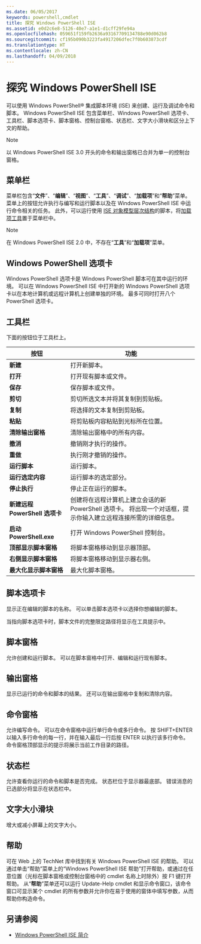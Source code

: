 ```yaml
---
ms.date: 06/05/2017
keywords: powershell,cmdlet
title: 探究 Windows PowerShell ISE
ms.assetid: e0d2c6e8-5126-40e7-a1e1-d1cff29fe94a
ms.openlocfilehash: 059651f159fb2636a93167709134788e90d062b8
ms.sourcegitcommit: cf195b090b3223fa4917206dfec7f0b603873cdf
ms.translationtype: HT
ms.contentlocale: zh-CN
ms.lasthandoff: 04/09/2018
---
```

# <a name="exploring-the-windows-powershell-ise"></a>探究 Windows PowerShell ISE

可以使用 Windows PowerShell® 集成脚本环境 (ISE) 来创建、运行及调试命令和脚本。 Windows PowerShell ISE 包含菜单栏、Windows PowerShell 选项卡、工具栏、脚本选项卡、脚本窗格、控制台窗格、状态栏、文字大小滑块和区分上下文的帮助。

> [!NOTE]
> 以 Windows PowerShell ISE 3.0 开头的命令和输出窗格已合并为单一的控制台窗格。

## <a name="menu-bar"></a>菜单栏

菜单栏包含“**文件**”、“**编辑**”、“**视图**”、“**工具**”、“**调试**”、“**加载项**”和“**帮助**”菜单。 菜单上的按钮允许执行与编写和运行脚本以及在 Windows PowerShell ISE 中运行命令相关的任务。 此外，可以运行使用 [ISE 对象模型层次结构](../../core-powershell/ise/The-ISE-Object-Model-Hierarchy.md)的脚本，将[加载项工具](../../core-powershell/ise/The-ISEAddOnTool-Object.md)置于菜单栏中。

> [!NOTE]
> 在 Windows PowerShell ISE 2.0 中，不存在“**工具**”和“**加载项**”菜单。

## <a name="windows-powershell-tabs"></a>Windows PowerShell 选项卡

Windows PowerShell 选项卡是 Windows PowerShell 脚本可在其中运行的环境。 可以在 Windows PowerShell ISE 中打开新的 Windows PowerShell 选项卡以在本地计算机或远程计算机上创建单独的环境。 最多可同时打开八个 PowerShell 选项卡。

## <a name="toolbar"></a>工具栏

下面的按钮位于工具栏上。

|按钮|功能|
|----------|------------|
|**新建**|打开新脚本。|
|**打开**|打开现有脚本或文件。|
|**保存**|保存脚本或文件。|
|**剪切**|剪切所选文本并将其复制到剪贴板。|
|**复制**|将选择的文本复制到剪贴板。|
|**粘贴**|将剪贴板内容粘贴到光标所在位置。|
|**清除输出窗格**|清除输出窗格中的所有内容。|
|**撤消**|撤销刚才执行的操作。|
|**重做**|执行刚才撤销的操作。|
|**运行脚本**|运行脚本。|
|**运行选定内容**|运行脚本的选定部分。|
|**停止执行**|停止正在运行的脚本。|
|**新建远程 PowerShell 选项卡**|创建将在远程计算机上建立会话的新 PowerShell 选项卡。 将出现一个对话框，提示你输入建立远程连接所需的详细信息。|
|**启动 PowerShell.exe**|打开 Windows PowerShell 控制台。|
|**顶部显示脚本窗格**|将脚本窗格移动到显示器顶部。|
|**右侧显示脚本窗格**|将脚本窗格移动到显示器右侧。|
|**最大化显示脚本窗格**|最大化脚本窗格。|

## <a name="script-tab"></a>脚本选项卡

显示正在编辑的脚本的名称。 可以单击脚本选项卡以选择你想编辑的脚本。

当指向脚本选项卡时，脚本文件的完整限定路径将显示在工具提示中。

## <a name="script-pane"></a>脚本窗格

允许创建和运行脚本。 可以在脚本窗格中打开、编辑和运行现有脚本。

## <a name="output-pane"></a>输出窗格

显示已运行的命令和脚本的结果。 还可以在输出窗格中复制和清除内容。

## <a name="command-pane"></a>命令窗格

允许编写命令。 可以在命令窗格中运行单行命令或多行命令。 按 SHIFT+ENTER 以输入多行命令的每一行，并在输入最后一行后按 ENTER 以执行该多行命令。 命令窗格顶部显示的提示将展示当前工作目录的路径。

## <a name="status-bar"></a>状态栏

允许查看你运行的命令和脚本是否完成。 状态栏位于显示器最底部。 错误消息的已选部分将显示在状态栏中。

## <a name="text-size-slider"></a>文字大小滑块

增大或减小屏幕上的文字大小。

## <a name="help"></a>帮助

可在 Web 上的 TechNet 库中找到有关 Windows PowerShell ISE 的帮助。 可以通过单击“帮助”菜单上的“Windows PowerShell ISE 帮助”打开帮助，或通过在任意位置（光标在脚本窗格或控制台窗格中的 cmdlet 名称上时除外）按 F1 键打开帮助。 从“**帮助**”菜单还可以运行 Update-Help cmdlet 和显示命令窗口，该命令窗口可显示某个 cmdlet 的所有参数并允许你在易于使用的窗体中填写参数，从而帮助你构造命令。

## <a name="see-also"></a>另请参阅

- [Windows PowerShell ISE 简介](../../core-powershell/ise/Introducing-the-Windows-PowerShell-ISE.md)